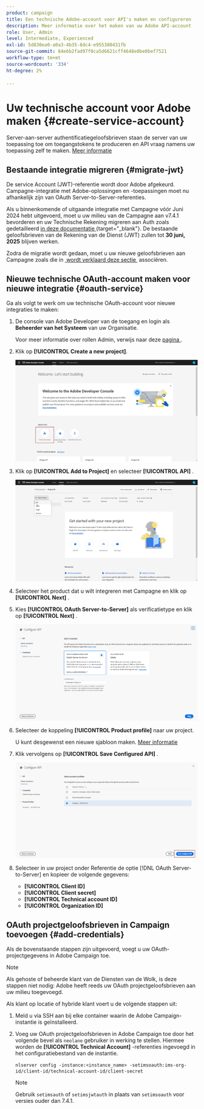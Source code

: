 ```yaml
---
product: campaign
title: Een technische Adobe-account voor API's maken en configureren
description: Meer informatie over het maken van uw Adobe API-account
role: User, Admin
level: Intermediate, Experienced
exl-id: 5d830ea0-a0a3-4b35-8dc4-e955380431fb
source-git-commit: 84e6b2fad97f0ca5d6621cff4648e0be0bef7521
workflow-type: tm+mt
source-wordcount: '334'
ht-degree: 2%

---
```


# Uw technische account voor Adobe maken {#create-service-account}

Server-aan-server authentificatiegeloofsbrieven staan de server van uw toepassing toe om toegangstokens te produceren en API vraag namens uw toepassing zelf te maken. [Meer informatie](https://developer.adobe.com/developer-console/docs/guides/authentication/ServerToServerAuthentication/)

## Bestaande integratie migreren {#migrate-jwt}

De service Account (JWT)-referentie wordt door Adobe afgekeurd. Campagne-integratie met Adobe-oplossingen en -toepassingen moet nu afhankelijk zijn van OAuth Server-to-Server-referenties.

Als u binnenkomende of uitgaande integratie met Campagne vóór Juni 2024 hebt uitgevoerd, moet u uw milieu van de Campagne aan v7.4.1 bevorderen en uw Technische Rekening migreren aan Auth zoals gedetailleerd [&#x200B; in deze documentatie &#x200B;](https://developer.adobe.com/developer-console/docs/guides/authentication/ServerToServerAuthentication/migration){target="_blank"}. De bestaande geloofsbrieven van de Rekening van de Dienst (JWT) zullen tot **30 juni, 2025** blijven werken.

Zodra de migratie wordt gedaan, moet u uw nieuwe geloofsbrieven aan Campagne zoals die in [&#x200B; wordt verklaard deze sectie &#x200B;](#add-credentials) associëren.

## Nieuwe technische OAuth-account maken voor nieuwe integratie {#oauth-service}

Ga als volgt te werk om uw technische OAuth-account voor nieuwe integraties te maken:

1. De console van Adobe Developer van de toegang en login als **Beheerder van het Systeem** van uw Organisatie.

   Voor meer informatie over rollen Admin, verwijs naar deze [&#x200B; pagina &#x200B;](https://helpx.adobe.com/nl/enterprise/using/admin-roles.html).

1. Klik op **[!UICONTROL Create a new project]**.

   ![](assets/api-account-1.png)

1. Klik op **[!UICONTROL Add to Project]** en selecteer **[!UICONTROL API]** .

   ![](assets/api-account-2.png)

1. Selecteer het product dat u wilt integreren met Campagne en klik op **[!UICONTROL Next]** .

1. Kies **[!UICONTROL OAuth Server-to-Server]** als verificatietype en klik op **[!UICONTROL Next]** .

   ![](assets/api-account-3.png)

1. Selecteer de koppeling **[!UICONTROL Product profile]** naar uw project.

   U kunt desgewenst een nieuwe sjabloon maken. [Meer informatie](https://helpx.adobe.com/nl/enterprise/using/manage-product-profiles.html)

1. Klik vervolgens op **[!UICONTROL Save Configured API]** .

   ![](assets/api-account-4.png)

1. Selecteer in uw project onder Referentie de optie [!DNL OAuth Server-to-Server] en kopieer de volgende gegevens:

   * **[!UICONTROL Client ID]**
   * **[!UICONTROL Client secret]**
   * **[!UICONTROL Technical account ID]**
   * **[!UICONTROL Organization ID]**

## OAuth projectgeloofsbrieven in Campaign toevoegen {#add-credentials}

Als de bovenstaande stappen zijn uitgevoerd, voegt u uw OAuth-projectgegevens in Adobe Campaign toe.

>[!NOTE]
>
>Als gehoste of beheerde klant van de Diensten van de Wolk, is deze stappen niet nodig: Adobe heeft reeds uw OAuth projectgeloofsbrieven aan uw milieu toegevoegd.
>

Als klant op locatie of hybride klant voert u de volgende stappen uit:

1. Meld u via SSH aan bij elke container waarin de Adobe Campaign-instantie is geïnstalleerd.

1. Voeg uw OAuth projectgeloofsbrieven in Adobe Campaign toe door het volgende bevel als `neolane` gebruiker in werking te stellen. Hiermee worden de **[!UICONTROL Technical Account]** -referenties ingevoegd in het configuratiebestand van de instantie.

   ```
   nlserver config -instance:<instance_name> -setimsoauth:ims-org-id/client-id/technical-account-id/client-secret
   ```

   >[!NOTE]
   >
   > Gebruik `setimsauth` of `setimsjwtauth` in plaats van `setimsoauth` voor versies ouder dan 7.4.1.


